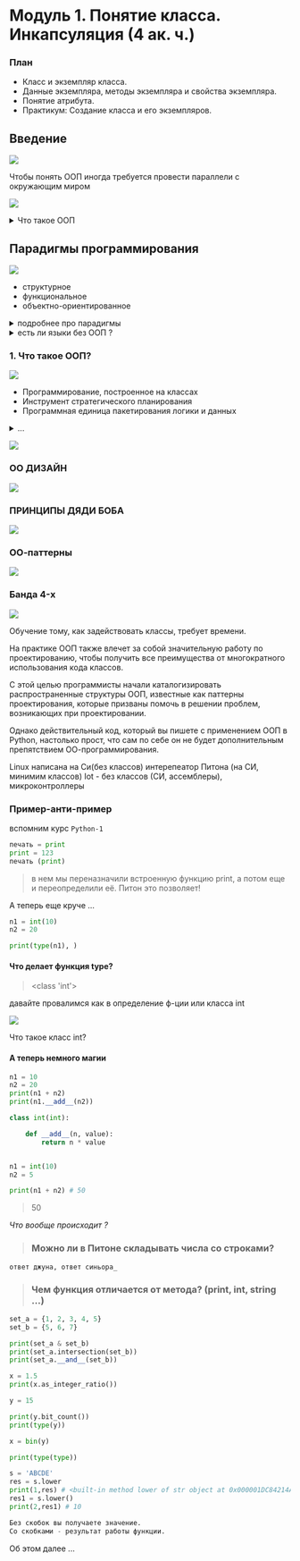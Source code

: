 # Модуль 1. Понятие класса. Инкапсуляция  (4 ак. ч.)

### План

*	Класс и экземпляр класса.
*	Данные экземпляра, методы экземпляра и свойства экземпляра.
*	Понятие атрибута.
*	Практикум: Создание класса и его экземпляров.



## Введение

![](img/oop-2.jpg)


Чтобы понять ООП иногда требуется провести параллели с окружающим миром 

![](img/oop-3.jpg)


<details>
<summary>Что такое ООП</summary>
Что такое ООП? Это такой стиль написания программы, при котором её отдельные компоненты представляются нам объектами из окружающего нас мира.

Самым удачным примером является реализация знакомой всем видеоигры, где волк ловит яйца. В этой игре сущностей, которыми приходится оперировать всего несколько:

🔹 Волк

🔹 Яйцо

🔹 Стойка, по которой катится яйцо


Представьте, что с точки зрения написания программы каждая из этих сущностей обладает своим "чертежом", по которому она создается. Чертеж вы создаёте единожды для каждой сущности, а дальше клепаете по ним столько объектов, сколько вам угодно!

Те, кто не знаком с искусством разработки могут удивиться, но во многом именно так и создаются современные видеоигры!
</details>

## Парадигмы программирования

![](img/paradigm.png)

* структурное
* функциональное
* объектно-ориентированное



<details>
<summary>подробнее про парадигмы</summary>

Функциональное программирование открыто в 1936 году, когда Чёрч придумал лямбда-исчисление. Первый функциональный язык LISP был создан в 1958 году Джоном МакКарти.

В 1968 году Дейкстра понял, что goto – это зло, и программы должны строиться из трёх базовых структур: 

> последовательности, ветвления и цикла

С этого момента появился термин структурное программирования.

Этап активного развития алгоритмических языков. 
До этого языки машиные коды, перфокарты и языки ассемблера,

Концепция ООП зародилась в 1960-x гг. когда. 

Каждая из этих парадигм убирает возможности у программиста, а не добавляет.

Они говорят нам скорее, что нам не нужно делать, чем то, что нам нужно делать.


Но стоит отметить, что вплоть до начала 1990-х программисты могли свободно обходиться без ООП, пока оно не стало доминирующим направлением и внедрено в самый популярный (на тот момент) язык программирования С++. 

Так что же это такое и почему сейчас знать ООП должен каждый, уважающий себя, начинающий программист?

Для нас важно вот что: речь будет идти не просто о классах и объектах, а о том, как концепция классов и объектов реализуется в языке Python. 

Почему это важно? 

Важно потому, что сама по себе тема ООП и, более конкретно, классов и объектов, обычно достаточно сложна для понимания даже для тех, кто имеет опыт программирования. 

А в случае с языком Python проблемы, скорее всего, возникнут не только у новичков, но и у программистов, знакомых с методами ООП на примере таких языков, как C++, Java или С#.

С другой стороны ООП в Python достаточно проста понимания.

Для тех, кто знаком с другими объектно-ориентированными языками: в Python класс сам является объектом. 

Это  обстоятельство имеет весьма далеко идущие последствия.

Более того, как мы уже знаем, переменные в Python не объявляются, а вводятся в программу путем присваивания значения. 

Это же правило остается справедливым при работе с классами и объектами. 

Отсюда получается, что процедура объявления полей, стандартная для многих языков программирования, в Python просто теряет смысл. 

Аналогично, многие привычные (по языкам программирования С++, Java и С#) в ООП моменты окажутся чуждыми для языка Python. 

Короче говоря, в магии и экзотике недостатка не будет.

</details> 


<details>
<summary>есть ли языки без ООП ?</summary>
CИ (без плюсов),
Pascal,
Fortran,
Cobol,
Ассемблер,
Rust,
VBS
</details> 



### 1. Что такое ООП?

![](img/oop-1.png)

- Программирование, построенное на классах
- Инструмент стратегического планирования
- Программная единица пакетирования логики и данных

<details>
<summary>...</summary>

* ООП — эффективный способ программирования, который предусматривает разложение кода на составляющие с целью минимизации избыточности и написания новых программ путем настройки существующего кода, а не его изменения на месте

* ООП — это одна из парадигм разработки, подразумевающая организацию программного кода, ориентируясь на данные и объекты, а не на функции и логические структуры.

* ООП — методология или стиль программирования на основе описания типов/моделей предметной области и их взаимодействия, представленных порождением из прототипов или как экземпляры классов, которые образуют иерархию наследования
</details>


![](img/oop-3.png)



### ОО ДИЗАЙН 

![](img/oo-design.png)

### ПРИНЦИПЫ ДЯДИ БОБА

![](img/bob.png)

### ОО-паттерны
![](img/oo-patterns.png)

### Банда 4-x

![](img/banda-4.png)


Обучение тому, как задействовать классы, требует времени. 

На практике ООП также влечет за собой значительную
работу по проектированию, чтобы получить все преимущества от многократного использования кода классов. 

С этой целью программисты начали каталогизировать распространенные структуры ООП, известные как паттерны проектирования, которые призваны помочь в решении проблем, возникающих при проектировании. 

Однако действительный код, который вы пишете с применением ООП в Python, настолько прост, что сам по себе он не будет дополнительным препятствием ОО-программирования.

Linux написана на Си(без классов)
интерепеатор Питона (на СИ, минимим классов)
Iot - без классов (СИ, ассемблеры),
микроконтроллеры

### Пример-анти-пример 

вспомним курс `Python-1`

```python
печать = print
print = 123
печать (print)
```

> в нем мы переназначили встроенную функцию print, а потом еще и переопределили её. Питон это позволяет!

А теперь еще круче ... 

```python
n1 = int(10)
n2 = 20

print(type(n1), )
```

#### Что делает функция type?

> <class 'int'>

давайте провалимся как в определение ф-ции или класса int

![](img/__add__.png)

Что такое класс int?

#### А теперь немного магии

```python
n1 = 10
n2 = 20
print(n1 + n2)
print(n1.__add__(n2))
```


```python
class int(int):

    def __add__(n, value):
        return n * value


n1 = int(10)
n2 = 5

print(n1 + n2) # 50
```
> 50 

_Что вообще происходит ?_

> ###  Можно ли в Питоне складывать числа со строками?

```
ответ джуна, ответ синьора_
```

> ###  Чем функция отличается от метода? (print, int, string ...)

```python
set_a = {1, 2, 3, 4, 5}
set_b = {5, 6, 7}

print(set_a & set_b)
print(set_a.intersection(set_b))
print(set_a.__and__(set_b))
```



```python
x = 1.5
print(x.as_integer_ratio())

y = 15

print(y.bit_count())
print(type(y))

x = bin(y)
```



```python
print(type(type))

s = 'ABCDE'
res = s.lower
print(1,res) # <built-in method lower of str object at 0x000001DC84214AF0>
res1 = s.lower()
print(2,res1) # 10

Без скобок вы получаете значение.
Со скобками - результат работы функции.

```
Об этом далее ...  

